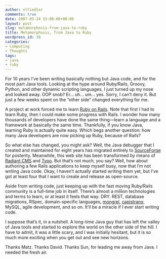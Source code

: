 ```yaml
---
author: nlfiedler
comments: true
date: 2007-05-24 15:08:00+00:00
layout: post
slug: metamorphosis-from-java-to-ruby
title: Metamorphosis, from Java to Ruby
wordpress_id: 38
categories:
- Computing
- Thoughts
tags:
- java
- ruby
---
```


For 10 years I’ve been writing basically nothing but Java code, and for the most part Java tools. Looking at the hype around Ruby/Rails, Groovy, Python, and other dynamic scripting languages, I just turned up my nose and looked away. OOP snob? Er… uh… um… yes. Sorry, I can’t deny it. But just a few weeks spent on the “other side” changed everything for me.

   

A project at work forced me to learn [Ruby on Rails](http://www.rubyonrails.org/). Note that first I had to learn Ruby, then I could make some progress with Rails. I wonder how many thousands of developers have done the same thing—learn a language and a framework at basically the same time. Thankfully, if you know Java, learning Ruby is actually quite easy. Which begs another question: how many Java developers are now picking up Ruby, because of Rails?

   

So what else has changed, you might ask? Well, the Java debugger that I created and maintained for eight years has migrated entirely to [SourceForge](http://jswat.sourceforge.net/) for posterity. Meanwhile, this web site has been transformed by means of [Radiant CMS](http://radiantcms.org/) and [Typo](http://www.typosphere.org/). But that’s not much, you say? Well, how about authoring a few Rails applications to keep myself busy, now that I’m not writing Java code. Okay, I haven’t actually started writing them yet, but I’ve got at least four that I want to create and release as open-source.

   

Aside from writing code, just keeping up with the fast moving Ruby/Rails community is a full-time job in itself. There’s almost a million technologies and terms to learn, or at least it feels that way: DRY. REST, database migrations, RSpec, domain-specific languages, [mongrel](http://mongrel.rubyforge.org/), [capistrano](http://www.capify.org/), MySQL, agile development, and so on. It’ll be a miracle if I ever start writing code.

   

I suppose that’s it, in a nutshell. A long-time Java guy that has left the valley of Java tools and started to explore the world on the other side of the hill. I have to admit, it was a little scary, and I was initially hesitant, but it is so much more exciting when you get out and see new horizons.

   

Thanks Matz. Thanks David. Thanks Sun, for leading me away from Java. I needed the fresh air.
